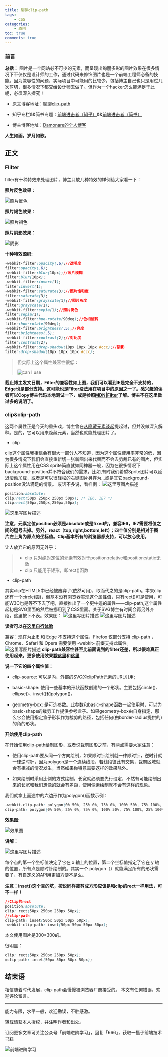 ```yaml
---
title: 聊聊clip-path
tags:
    - CSS
categories:
    - 原创
toc: true
comments: true
---
```


### 前言

**总括：**  图片是一个网站必不可少的元素，而呈现出绚丽多彩的图片效果在很多情况下不仅仅是设计师的工作，通过代码来修饰图片也是一个前端工程师必备的技能。因为兼容性的问题，实际项目中可能用的比较少，包括博主自己也只是用过几次剪切，很多情况下都交给设计师去做了。但作为一个hacker怎么能满足于此呢，必须深入探究！

- 原文博客地址：[聊聊clip-path](http://blog.damonare.cn/2016/09/09/%E8%81%8A%E8%81%8Aclip-path/)

- 知乎专栏&&简书专题：[前端进击者（知乎）](https://zhuanlan.zhihu.com/damonare)&&[前端进击者（简书）](http://www.jianshu.com/collection/bbaa63e264f5)

- 博主博客地址：[Damonare的个人博客](http://damonare.cn)

**人生如画，岁月如歌。**

<!-- more -->

## 正文


### Flilter

filter有十种特效来处理图片，博主只放几种特效的样例给大家看一下：

**照片反色效果**：

![照片反色](http://img.blog.csdn.net/20160910104748479)

**照片褐色效果**：

![照片褐色](http://img.blog.csdn.net/20160910104803642)

**照片阴影效果**：

![阴影](http://img.blog.csdn.net/20160910104818298)

**十种特效源码:**

```css
-webkit-filter:opacity(.6);//透明度
filter:opacity(.6);
-webkit-filter:blur(10px);//照片模糊
filter:blur(10px);
-webkit-filter:invert(1);
filter:invert(1);
-webkit-filter:saturate(3);//照片饱和度
filter:saturate(3);
-webkit-filter:grayscale(1);//照片灰度
filter:grayscale(1);
-webkit-filter:sepia(1);//照片褐色
filter:sepia(1);
-webkit-filter:hue-rotate(90deg);//色相旋转
filter:hue-rotate(90deg);
-webkit-filter:brightness(.5);//亮度
filter:brightness(.5);
-webkit-filter:contrast(2);//对比度
filter:contrast(2);
-webkit-filter:drop-shadow(10px 10px 10px #ccc);//阴影
filter:drop-shadow(10px 10px 10px #ccc);
```

> 但实际上这个属性兼容性很低：
>
> ![can I use](http://img.blog.csdn.net/20160910105340845)

**截止博主发文日期，Filter的兼容性如上图，我们可以看到IE是完全不支持的，Edge也是部分支持。这可能也是Filter没法用在项目中的原因之一了。感兴趣的读者可以Copy博主代码本地测试一下，或是参照[MDN|Filter](https://developer.mozilla.org/en-US/docs/Web/CSS/filter#blur%28%29_2)了解。博主不在这里做过多的说明了。**

###  clip&clip-path

这两个属性正是今天的重头戏，博主曾在[从隐藏元素谈起](http://damonare.github.io/2016/09/05/%E4%BB%8E%E9%9A%90%E8%97%8F%E5%85%83%E7%B4%A0%E8%B0%88%E8%B5%B7/#more)提起过，但并没做深入解释。是的，它可以用来隐藏元素，当然也就能处理图片了。

- clip

clip这个属性我相信会有很大一部分人不知道，因为这个属性使用率非常的低，因为很多情况下我们会直接重新切一张新图出来代替而不会去剪裁已有的图片，但实际上这个属性用在CSS sprite简直就如同神器一般，因为在很多情况下background-position并不符合我们的需求，比如,有时我们希望Sprite图片可以延迟滚动加载，或者是可以很轻松的右键图片另存为...或是其它background-position没法满足的情景。
废话不多说，看样例：
![这里写图片描述](http://img.blog.csdn.net/20160910144129604)

```css
position:absolute;
clip:rect(50px 250px 250px 50px); /* IE6, IE7 */
clip:rect(50px,250px,250px,50px);
```

![这里写图片描述](http://img.blog.csdn.net/20160910182933393)

**注意，元素定位position必须是absolute或是fixed的，兼容IE6，IE7需要将值之间的逗号去掉。另外，react（top,right,bottom,left）；四个值分别是相对于图片左上角为原点的坐标值。Clip基本所有的浏览器都支持，可以放心使用。**

让人放弃它的原因无外乎：
> - clip 只对绝对定位的元素有效对于position:relative和position:static无效
> - clip 只能用于矩形，即rect()函数

- clip-path

其实clip在HTML5中已经被废弃了(依然可用)，取而代之的是clip-path。本来clip还有一个circle(圆)，但基本没有浏览器实现这个属性值，只有rect()可是使用，可能W3C也是等不下去了吧，直接推出了一个更牛逼的属性——clip-path,这个属性起初是SVG里面的然后被挪用到了CSS里面。关于SVG博主有时间会再另外介绍，这里按下不表。效果图：
![这里写图片描述](http://img.blog.csdn.net/20160910165910381)
![这里写图片描述](http://img.blog.csdn.net/20160910165924100)

**读者可以在[这里自行体验](http://bennettfeely.com/clippy/)**

兼容：现在为止IE 和 Edge 不支持这个属性，Firefox 仅部分支持 clip-path ，
Chrome、Safari 和 Opera 需要使用 -webkit- 前缀支持此属性。
![这里写图片描述](http://img.blog.csdn.net/20160910172318567)
**clip-path兼容性甚至比前面说到的filter还差，所以很难真正使用起来。更多使用效果[戳这里](http://codepen.io/wenbin5243/pen/iheHF)和[这里](http://species-in-pieces.com/#)**

**说一下它的四个属性值：**

- clip-source: 可以是内、外部的SVG的clipPath元素的URL引用;


- basic-shape: 使用一些基本的形状函数创建的一个形状。主要包括circle()、ellipse()、inset()和polygon()。

- geometry-box: 是可选参数。此参数和basic-shape函数一起使用时，可以为basic-shape的裁剪工作提供参考盒子。如果geometry-box由自身指定，那么它会使用指定盒子形状作为裁剪的路径，包括任何(由border-radius提供的)的角的形状。

**开始使用clip-path**

在开始使用clip-path绘制图形，或者说裁剪图形之前，有两点需要大家注意：

- 使用clip-path要从同一个方向绘制，如果顺时针绘制就一律顺时针，逆时针就一律逆时针，因为polygon是一个连续线段，若线段彼此有交集，裁剪区域就会有相减的情况发生，当然如果你特意需要这样的效果除外。

- 如果绘制时采用比例的方式绘制，长宽就必须要先行设定，不然有可能绘制出来的长宽和我们想像的就会有差距，使用像素绘制就不会有这样的现象。

我们就拿上面途中的六边形作为polygon()函数示例：

```CSS
-webkit-clip-path: polygon(0% 50%, 25% 0%, 75% 0%, 100% 50%, 75% 100%, 25% 100%);
clip-path: polygon(0% 50%, 25% 0%, 75% 0%, 100% 50%, 75% 100%, 25% 100%);
```

**效果图:**

![效果图](http://img.blog.csdn.net/20160910174638529)

**讲解：**

![这里写图片描述](http://img.blog.csdn.net/20160910174656822)

每个点的第一个坐标值决定了它在 x 轴上的位置，第二个坐标值指定了它在 y 轴的位置，所有点是顺时针绘制的。其实一个 polygon（）就能满足所有的形状需要了，有自定义的API用更加方便不是么。

**注意：inset()这个真的坑，按说同样裁剪成方形应该是和clip的rect一样用法，可不一样！**

```css
//Clip的rect
position:absolute;
clip: rect(50px 250px 250px 50px);
//clip-path
clip-path: inset(50px 50px 50px 50px);
-webkit-clip-path: inset(50px 50px 50px 50px);
```
本文使用图片是300*300的。

很明显：

 ```css
clip: rect(50px 250px 250px 50px);
=clip-path: inset(50px 50px 50px 50px);
 ```
## 结束语

相信随着时代发展，clip-path会慢慢被浏览器厂商接受的。
本文有任何错误，欢迎评论留言。

---

能力有限，水平一般，欢迎勘误，不胜感激。

转载请获本人授权，并注明作者和出处。

订阅更多文章可关注公众号「前端进阶学习」，回复「666」，获取一揽子前端技术书籍

![前端进阶学习](https://image.damonare.cn/qianduanjinjie.png)